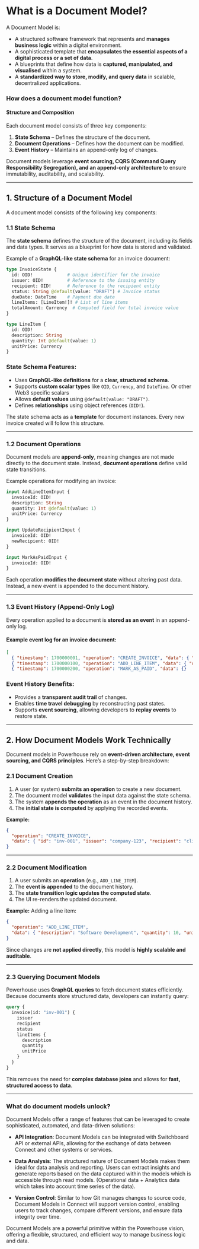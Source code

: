 # What is a Document Model?

A Document Model is: 
- A structured software framework that represents and **manages business logic** within a digital environment. 
- A sophisticated template that **encapsulates the essential aspects of a digital process or a set of data**. 
- A blueprints that define how data is **captured, manipulated, and visualised** within a system. 
- A **standardized way to store, modify, and query data** in scalable, decentralized applications.

### **How does a document model function?**

#### **Structure and Composition**

Each document model consists of three key components:

1. **State Schema** – Defines the structure of the document.
2. **Document Operations** – Defines how the document can be modified.
3. **Event History** – Maintains an append-only log of changes.

Document models leverage **event sourcing, CQRS (Command Query Responsibility Segregation), and an append-only architecture** to ensure immutability, auditability, and scalability. 

---

## **1. Structure of a Document Model**

A document model consists of the following key components:

### **1.1 State Schema**

The **state schema** defines the structure of the document, including its fields and data types. It serves as a blueprint for how data is stored and validated.

Example of a **GraphQL-like state schema** for an invoice document:

```graphql
type InvoiceState {
  id: OID!             # Unique identifier for the invoice
  issuer: OID!         # Reference to the issuing entity
  recipient: OID!      # Reference to the recipient entity
  status: String @default(value: "DRAFT") # Invoice status
  dueDate: DateTime    # Payment due date
  lineItems: [LineItem!]! # List of line items
  totalAmount: Currency  # Computed field for total invoice value
}

type LineItem {
  id: OID!
  description: String
  quantity: Int @default(value: 1)
  unitPrice: Currency
}
```

### **State Schema Features:**

- Uses **GraphQL-like definitions** for a **clear, structured schema**.
- Supports **custom scalar types** like `OID`, `Currency`, and `DateTime`. Or other Web3 specific scalars
- Allows **default values** using `@default(value: "DRAFT")`.
- Defines **relationships** using object references (`OID!`).

The state schema acts as a **template** for document instances. Every new invoice created will follow this structure.

---

### **1.2 Document Operations**

Document models are **append-only**, meaning changes are not made directly to the document state. Instead, **document operations** define valid state transitions.

Example operations for modifying an invoice:

```graphql
input AddLineItemInput {
  invoiceId: OID!
  description: String
  quantity: Int @default(value: 1)
  unitPrice: Currency
}

input UpdateRecipientInput {
  invoiceId: OID!
  newRecipient: OID!
}

input MarkAsPaidInput {
  invoiceId: OID!
}
```

Each operation **modifies the document state** without altering past data. Instead, a new event is appended to the document history.

---

### **1.3 Event History (Append-Only Log)**

Every operation applied to a document is **stored as an event** in an append-only log.

#### **Example event log for an invoice document:**

```json
[
  { "timestamp": 1700000001, "operation": "CREATE_INVOICE", "data": { "id": "inv-001", "issuer": "company-123", "recipient": "client-456" } },
  { "timestamp": 1700000100, "operation": "ADD_LINE_ITEM", "data": { "description": "Software Development", "quantity": 10, "unitPrice": 100 } },
  { "timestamp": 1700000200, "operation": "MARK_AS_PAID", "data": {} 
```

### **Event History Benefits:**

- Provides a **transparent audit trail** of changes.
- Enables **time travel debugging** by reconstructing past states.
- Supports **event sourcing**, allowing developers to **replay events** to restore state.

---

## **2. How Document Models Work Technically**

Document models in Powerhouse rely on **event-driven architecture, event sourcing, and CQRS principles**. Here’s a step-by-step breakdown:

### **2.1 Document Creation**

1. A user (or system) **submits an operation** to create a new document.
2. The document model **validates** the input data against the state schema.
3. The system **appends the operation** as an event in the document history.
4. The **initial state is computed** by applying the recorded events.

**Example:**

```json
{
  "operation": "CREATE_INVOICE",
  "data": { "id": "inv-001", "issuer": "company-123", "recipient": "client-456" }
}
```

---

### **2.2 Document Modification**

1. A user submits an **operation** (e.g., `ADD_LINE_ITEM`).
2. The **event is appended** to the document history.
3. The **state transition logic updates the computed state**.
4. The UI re-renders the updated document.

**Example:**
Adding a line item:

```json
{
  "operation": "ADD_LINE_ITEM",
  "data": { "description": "Software Development", "quantity": 10, "unitPrice": 100 }
}
```

Since changes are **not applied directly**, this model is **highly scalable and auditable**.

---

### **2.3 Querying Document Models**

Powerhouse uses **GraphQL queries** to fetch document states efficiently. Because documents store structured data, developers can instantly query:

```graphql
query {
  invoice(id: "inv-001") {
    issuer
    recipient
    status
    lineItems {
      description
      quantity
      unitPrice
    }
  }
}
```

This removes the need for **complex database joins** and allows for **fast, structured access to data**.

---

### **What do document models unlock?**

Document Models offer a range of features that can be leveraged to create sophisticated, automated, and data-driven solutions:

- **API Integration**: Document Models can be integrated with Switchboard API or external APIs, allowing for the exchange of data between Connect and other systems or services.

- **Data Analysis**: The structured nature of Document Models makes them ideal for data analysis and reporting. Users can extract insights and generate reports based on the data captured within the models which is accessible through read models. (Operational data + Analytics data which takes into account time series of the data). 

- **Version Control**: Similar to how Git manages changes to source code, Document Models in Connect will support version control, enabling users to track changes, compare different versions, and ensure data integrity over time.

Document Models are a powerful primitive within the Powerhouse vision, offering a flexible, structured, and efficient way to manage business logic and data. 